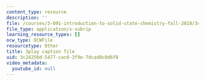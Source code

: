 ```yaml
---
content_type: resource
description: ''
file: /courses/3-091-introduction-to-solid-state-chemistry-fall-2018/3c24250d5477cac63f9e7dcad0c0d6f8_OMFpHmfC1pY.srt
file_type: application/x-subrip
learning_resource_types: []
ocw_type: OCWFile
resourcetype: Other
title: 3play caption file
uid: 3c24250d-5477-cac6-3f9e-7dcad0c0d6f8
video_metadata:
  youtube_id: null
---
```

